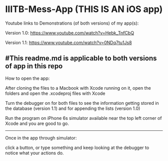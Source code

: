 # IIITB-Mess-App (THIS IS AN iOS app)

Youtube links to Demonstrations (of both versions) of my app(s):

Version 1.0: https://www.youtube.com/watch?v=Hebk_TnfCbQ

Version 1.1: https://www.youtube.com/watch?v=0NDq7tu1Js8


#This readme.md is applicable to both versions of app in this repo
------------------------------------------------------------------------------------------------------------------------------
How to open the app: 

After cloning the files to a Macbook with Xcode running on it, open the folders and open the .xcodeproj files with Xcode

Turn the debugger on for both files to see the information getting stored in the database (version 1.1)
and for appending the lists (version 1.0)

Run the program on iPhone 6s simulator available near the top left corner of Xcode and you are good to go.

------------------------------------------------------------------------------------------------------------------------------
Once in the app through simulator:

click a button, or type something and keep looking at the debugger to notice what your actions do.

